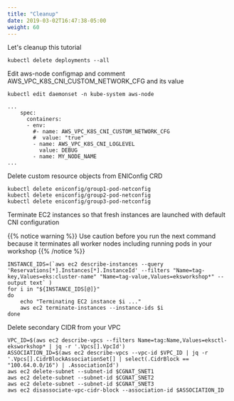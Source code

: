 ```yaml
---
title: "Cleanup"
date: 2019-03-02T16:47:38-05:00
weight: 60
---
```

Let's cleanup this tutorial

```
kubectl delete deployments --all
```
Edit aws-node configmap and comment AWS_VPC_K8S_CNI_CUSTOM_NETWORK_CFG and its value
```
kubectl edit daemonset -n kube-system aws-node
```
```
...
    spec:
      containers:
      - env:
        #- name: AWS_VPC_K8S_CNI_CUSTOM_NETWORK_CFG
        #  value: "true"
        - name: AWS_VPC_K8S_CNI_LOGLEVEL
          value: DEBUG
        - name: MY_NODE_NAME
...
```
Delete custom resource objects from ENIConfig CRD
```
kubectl delete eniconfig/group1-pod-netconfig
kubectl delete eniconfig/group2-pod-netconfig
kubectl delete eniconfig/group3-pod-netconfig
```
Terminate EC2 instances so that fresh instances are launched with default CNI configuration

{{% notice warning %}}
Use caution before you run the next command because it terminates all worker nodes including running pods in your workshop
{{% /notice %}}

```
INSTANCE_IDS=(`aws ec2 describe-instances --query 'Reservations[*].Instances[*].InstanceId' --filters "Name=tag-key,Values=eks:cluster-name" "Name=tag-value,Values=eksworkshop*" --output text` )
for i in "${INSTANCE_IDS[@]}"
do
	echo "Terminating EC2 instance $i ..."
	aws ec2 terminate-instances --instance-ids $i
done
```
Delete secondary CIDR from your VPC
```
VPC_ID=$(aws ec2 describe-vpcs --filters Name=tag:Name,Values=eksctl-eksworkshop* | jq -r '.Vpcs[].VpcId')
ASSOCIATION_ID=$(aws ec2 describe-vpcs --vpc-id $VPC_ID | jq -r '.Vpcs[].CidrBlockAssociationSet[] | select(.CidrBlock == "100.64.0.0/16") | .AssociationId')
aws ec2 delete-subnet --subnet-id $CGNAT_SNET1
aws ec2 delete-subnet --subnet-id $CGNAT_SNET2
aws ec2 delete-subnet --subnet-id $CGNAT_SNET3
aws ec2 disassociate-vpc-cidr-block --association-id $ASSOCIATION_ID
```
